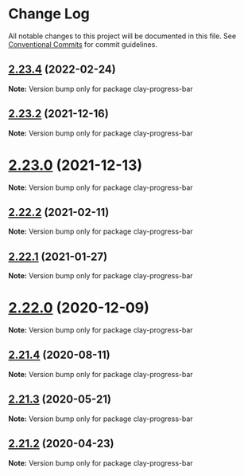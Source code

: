 # Change Log

All notable changes to this project will be documented in this file.
See [Conventional Commits](https://conventionalcommits.org) for commit guidelines.

## [2.23.4](https://github.com/liferay/clay/compare/v2.23.3...v2.23.4) (2022-02-24)

**Note:** Version bump only for package clay-progress-bar





## [2.23.2](https://github.com/liferay/clay/compare/v2.23.1...v2.23.2) (2021-12-16)

**Note:** Version bump only for package clay-progress-bar





# [2.23.0](https://github.com/liferay/clay/tree/master/packages/clay-progress-bar/compare/v2.22.4...v2.23.0) (2021-12-13)

**Note:** Version bump only for package clay-progress-bar





## [2.22.2](https://github.com/liferay/clay/tree/master/packages/clay-progress-bar/compare/v2.22.1...v2.22.2) (2021-02-11)

**Note:** Version bump only for package clay-progress-bar





## [2.22.1](https://github.com/liferay/clay/tree/master/packages/clay-progress-bar/compare/v2.22.0...v2.22.1) (2021-01-27)

**Note:** Version bump only for package clay-progress-bar





# [2.22.0](https://github.com/liferay/clay/tree/master/packages/clay-progress-bar/compare/v2.21.5...v2.22.0) (2020-12-09)

**Note:** Version bump only for package clay-progress-bar





## [2.21.4](https://github.com/liferay/clay/tree/master/packages/clay-progress-bar/compare/v2.21.3...v2.21.4) (2020-08-11)

**Note:** Version bump only for package clay-progress-bar





## [2.21.3](https://github.com/liferay/clay/tree/master/packages/clay-progress-bar/compare/v2.21.2...v2.21.3) (2020-05-21)

**Note:** Version bump only for package clay-progress-bar





## [2.21.2](https://github.com/liferay/clay/tree/master/packages/clay-progress-bar/compare/v2.21.1...v2.21.2) (2020-04-23)

**Note:** Version bump only for package clay-progress-bar

